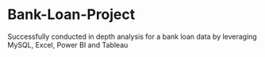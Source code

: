 # Bank-Loan-Project
Successfully conducted in depth analysis for a bank loan data by leveraging MySQL, Excel, Power BI and Tableau
